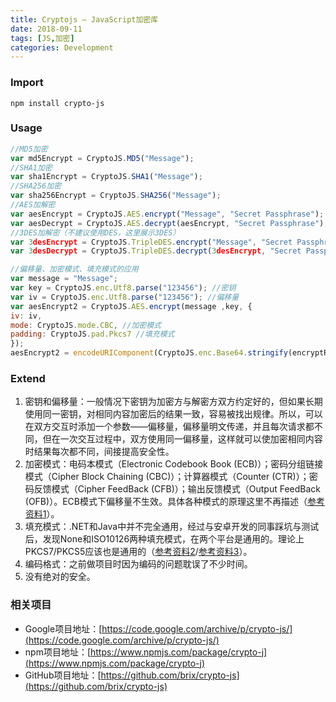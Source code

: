 ```yaml
---
title: Cryptojs – JavaScript加密库
date: 2018-09-11
tags: [JS,加密]
categories: Development
---
```


### Import
```
npm install crypto-js
```
<!--more-->
### Usage
```js
//MD5加密
var md5Encrypt = CryptoJS.MD5("Message");
//SHA1加密
var sha1Encrypt = CryptoJS.SHA1("Message");
//SHA256加密
var sha256Encrypt = CryptoJS.SHA256("Message"); 
//AES加解密
var aesEncrypt = CryptoJS.AES.encrypt("Message", "Secret Passphrase");
var aesDecrypt = CryptoJS.AES.decrypt(aesEncrypt, "Secret Passphrase");
//3DES加解密（不建议使用DES，这里展示3DES）
var 3desEncrypt = CryptoJS.TripleDES.encrypt("Message", "Secret Passphrase");
var 3desDecrypt = CryptoJS.TripleDES.decrypt(3desEncrypt, "Secret Passphrase");

//偏移量、加密模式、填充模式的应用
var message = "Message";
var key = CryptoJS.enc.Utf8.parse("123456"); //密钥
var iv = CryptoJS.enc.Utf8.parse("123456"); //偏移量
var aesEncrypt2 = CryptoJS.AES.encrypt(message ,key, {
iv: iv,
mode: CryptoJS.mode.CBC, //加密模式
padding: CryptoJS.pad.Pkcs7 //填充模式
});
aesEncrypt2 = encodeURIComponent(CryptoJS.enc.Base64.stringify(encryptResult.ciphertext)); //可转为Base64后再进行Url编码，也可直接使用十六进制
```

### Extend
1. 密钥和偏移量：一般情况下密钥为加密方与解密方双方约定好的，但如果长期使用同一密钥，对相同内容加密后的结果一致，容易被找出规律。所以，可以在双方交互时添加一个参数——偏移量，偏移量明文传递，并且每次请求都不同，但在一次交互过程中，双方使用同一偏移量，这样就可以使加密相同内容时结果每次都不同，间接提高安全性。
2. 加密模式：电码本模式（Electronic Codebook Book (ECB)）；密码分组链接模式（Cipher Block Chaining (CBC)）；计算器模式（Counter (CTR)）；密码反馈模式（Cipher FeedBack (CFB)）；输出反馈模式（Output FeedBack (OFB)）。ECB模式下偏移量不生效。具体各种模式的原理这里不再描述（[参考资料1](https://www.cnblogs.com/starwolf/p/3365834.html)）。
3. 填充模式：.NET和Java中并不完全通用，经过与安卓开发的同事踩坑与测试后，发现None和ISO10126两种填充模式，在两个平台是通用的。理论上PKCS7/PKCS5应该也是通用的（[参考资料2](http://www.users.zetnet.co.uk/hopwood/crypto/scan/cs.html#pad_PKCSPadding)/[参考资料3](https://www.cnblogs.com/midea0978/articles/1437257.html)）。
4. 编码格式：之前做项目时因为编码的问题耽误了不少时间。
5. 没有绝对的安全。

### 相关项目
- Google项目地址：[https://code.google.com/archive/p/crypto-js/](https://code.google.com/archive/p/crypto-js/)
- npm项目地址：[https://www.npmjs.com/package/crypto-j](https://www.npmjs.com/package/crypto-j)
- GitHub项目地址：[https://github.com/brix/crypto-js](https://github.com/brix/crypto-js)
